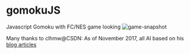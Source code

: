 # gomokuJS
Javascript Gomoku with FC/NES game looking
![game-snapshot](https://img3.doubanio.com/view/photo/l/public/p2504145182.webp "gomokuJS")

Many thanks to clhmw@CSDN: As of November 2017, all AI based on his [blog articles](http://blog.csdn.net/clhmw/article/category/1163342)
